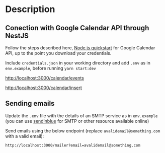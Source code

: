 # Description

## Conection with Google Calendar API through NestJS

Follow the steps described here,
[Node.js quickstart](https://developers.google.com/calendar/api/quickstart/nodejs) for Google Calendar API, up to the point you download your credentials.

Include `credentials.json` in your working directory and add `.env` as in `env.example`, before running `yarn start:dev`

[http://localhost:3000/calendar/events](http://localhost:3000/calendar/events)

[http://localhost:3000/calendar/insert](http://localhost:3000/calendar/insert)

## Sending emails

Update the `.env` file with the details of an SMTP service as in `env.example` (you can use [sendinblue](https://www.sendinblue.com/) for SMTP or other resource available online)

Send emails using the below endpoint (replace `avalidemail@something.com` with a valid email):

`http://localhost:3000/mailer?email=avalidemail@something.com`
